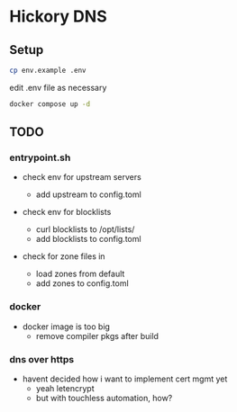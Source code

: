 # Hickory DNS

## Setup

``` bash
cp env.example .env
```

edit .env file as necessary

``` bash
docker compose up -d
```

## TODO

### entrypoint.sh

- check env for upstream servers
  - add upstream to config.toml

- check env for blocklists
  - curl blocklists to /opt/lists/
  - add blocklists to config.toml

- check for zone files in
  - load zones from default
  - add zones to config.toml

### docker

- docker image is too big
  - remove compiler pkgs after build

### dns over https

- havent decided how i want to implement cert mgmt yet
  - yeah letencrypt
  - but with touchless automation, how?
